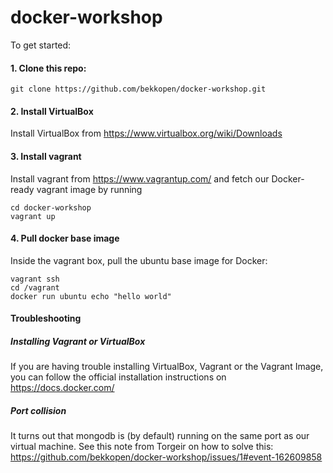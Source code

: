 docker-workshop
===============


To get started:

#### 1. Clone this repo:
```git clone https://github.com/bekkopen/docker-workshop.git```

#### 2. Install VirtualBox
Install VirtualBox from https://www.virtualbox.org/wiki/Downloads

#### 3. Install vagrant
Install vagrant from https://www.vagrantup.com/ and fetch our Docker-ready 
vagrant image by running 
```
cd docker-workshop
vagrant up
```

#### 4. Pull docker base image
Inside the vagrant box, pull the ubuntu base image for Docker:
```
vagrant ssh
cd /vagrant
docker run ubuntu echo "hello world"
```

#### Troubleshooting

##### Installing Vagrant or VirtualBox
If you are having trouble installing VirtualBox, Vagrant or the Vagrant Image, you can follow the official installation instructions on https://docs.docker.com/ 

##### Port collision
It turns out that mongodb is (by default) running on the same port as our virtual machine. See this note from Torgeir on how to solve this: https://github.com/bekkopen/docker-workshop/issues/1#event-162609858
